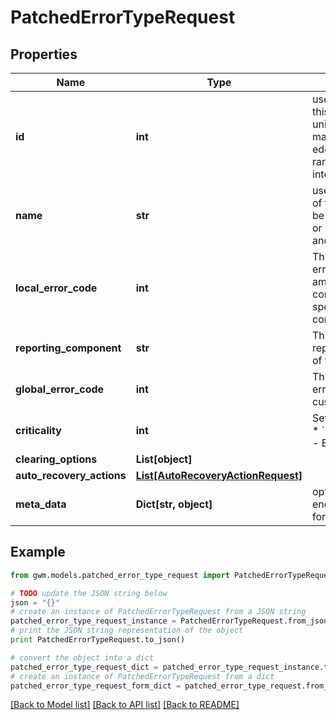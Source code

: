 # PatchedErrorTypeRequest


## Properties
Name | Type | Description | Notes
------------ | ------------- | ------------- | -------------
**id** | **int** | user defined &#x60;id&#x60; of this object. Must be unique in the site or map (for nodes and edges); Default random 53 bit integer | [optional] 
**name** | **str** | user defined &#x60;name&#x60; of this object. Must be unique in the site or map (for nodes and edges) | [optional] 
**local_error_code** | **int** | This is the internal error code that io amr uses ; each corresponds to a specific failure condition | [optional] 
**reporting_component** | **str** | This is the reporting_component of the error | [optional] 
**global_error_code** | **int** | This is the global error code that the customer assigns  | [optional] 
**criticality** | **int** | Severity of the error  * &#x60;1&#x60; - Warning * &#x60;2&#x60; - Error * &#x60;3&#x60; - Ignore | [optional] 
**clearing_options** | **List[object]** |  | [optional] 
**auto_recovery_actions** | [**List[AutoRecoveryActionRequest]**](AutoRecoveryActionRequest.md) |  | [optional] 
**meta_data** | **Dict[str, object]** | optional JSON encoded metadata for this object | [optional] 

## Example

```python
from gwm.models.patched_error_type_request import PatchedErrorTypeRequest

# TODO update the JSON string below
json = "{}"
# create an instance of PatchedErrorTypeRequest from a JSON string
patched_error_type_request_instance = PatchedErrorTypeRequest.from_json(json)
# print the JSON string representation of the object
print PatchedErrorTypeRequest.to_json()

# convert the object into a dict
patched_error_type_request_dict = patched_error_type_request_instance.to_dict()
# create an instance of PatchedErrorTypeRequest from a dict
patched_error_type_request_form_dict = patched_error_type_request.from_dict(patched_error_type_request_dict)
```
[[Back to Model list]](../README.md#documentation-for-models) [[Back to API list]](../README.md#documentation-for-api-endpoints) [[Back to README]](../README.md)


